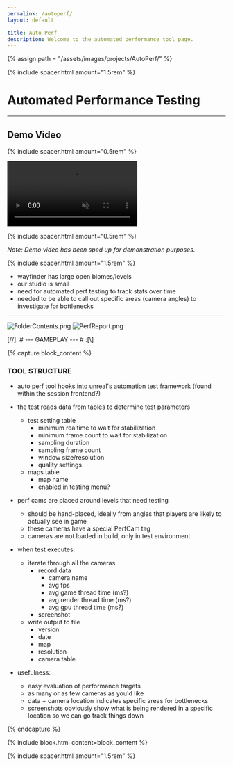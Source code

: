 ```yaml
---
permalink: /autoperf/
layout: default

title: Auto Perf
description: Welcome to the automated performance tool page.
---
```

{% assign path = "/assets/images/projects/AutoPerf/" %}

{% include spacer.html amount="1.5rem" %}

# Automated Performance Testing

---

## Demo Video

{% include spacer.html amount="0.5rem" %}

<div class="content flex flex-column">
	<video class="border border-radius-lg" autoplay muted controls loop>
		<source src="{{path}}AutoPerf.mp4" type="video/mp4">
	</video>      
</div>

{% include spacer.html amount="0.5rem" %}

*Note: Demo video has been sped up for demonstration purposes.*

{% include spacer.html amount="1.5rem" %}

- wayfinder has large open biomes/levels
- our studio is small
- need for automated perf testing to track stats over time
- needed to be able to call out specific areas (camera angles) to investigate for bottlenecks

--- 

<img class="border-plain border-radius-md mb-5" src="{{path}}FolderContents.png" alt="FolderContents.png" />
<img class="border-plain border-radius-md mb-5" src="{{path}}PerfReport.png" alt="PerfReport.png" />

[//]: # --- GAMEPLAY --- # :[\\]

{% capture block_content %}
### TOOL STRUCTURE

- auto perf tool hooks into unreal's automation test framework (found within the session frontend?)
- the test reads data from tables to determine test parameters
	- test setting table
		- minimum realtime to wait for stabilization
		- minimum frame count to wait for stabilization
		- sampling duration
		- sampling frame count
		- window size/resolution
		- quality settings
	- maps table
		- map name
		- enabled in testing menu?
- perf cams are placed around levels that need testing
	- should be hand-placed, ideally from angles that players are likely to actually see in game
	- these cameras have a special PerfCam tag
	- cameras are not loaded in build, only in test environment
- when test executes:
	- iterate through all the cameras
		- record data
			- camera name
			- avg fps
			- avg game thread time (ms?)
			- avg render thread time (ms?)
			- avg gpu thread time (ms?)
		- screenshot
	- write output to file
		- version
		- date
		- map
		- resolution
		- camera table

- usefulness:
	- easy evaluation of performance targets
	- as many or as few cameras as you'd like
	- data + camera location indicates specific areas for bottlenecks
	- screenshots obviously show what is being rendered in a specific location so we can go track things down

{% endcapture %}

{% include block.html content=block_content %}

{% include spacer.html amount="1.5rem" %}